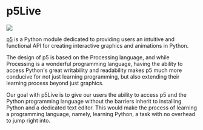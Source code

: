 # p5Live

![](https://imgur.com/bPh5PrJ)

[p5](https://github.com/p5py/p5) is a Python module dedicated to providing users an intuitive and functional API for creating interactive graphics and animations in Python.

The design of p5 is based on the Processing language, and while Processing is a wonderful programming language, having the ability to access Python's great writability and readability makes p5 much more conducive for not just learning programming, but also extending their learning process beyond just graphics.

Our goal with p5Live is to give our users the ability to access p5 and the Python programming language without the barriers inherit to installing Python and a dedicated text editor.
This would make the process of learning a programming language, namely, learning Python, a task with no overhead to jump right into.
